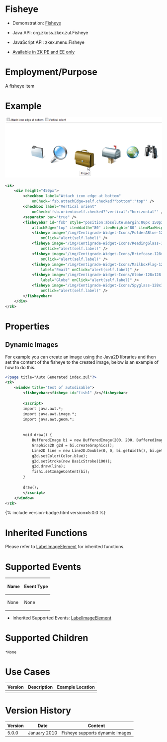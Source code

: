 

# Fisheye

- Demonstration:
  [Fisheye](http://www.zkoss.org/zkdemo/menu/fisheye_menu)
- Java API: <javadoc>org.zkoss.zkex.zul.Fisheye</javadoc>
- JavaScript API: <javadoc directory="jsdoc">zkex.menu.Fisheye</javadoc>

- [Available in ZK PE and EE only](http://www.zkoss.org/product/edition.dsp)

# Employment/Purpose

A fisheye item

# Example

![](/zk_component_ref/images/ZKComRef_fisheyebar.png)

```xml
<zk>
    <div height="450px">
        <checkbox label="Attach icon edge at bottom"
            onCheck='fsb.attachEdge=self.checked?"bottom":"top"' />
        <checkbox label="Vertical orient"
            onCheck='fsb.orient=self.checked?"vertical":"horizontal"' />
        <separator bar="true" />
        <fisheyebar id="fsb" style="position:absolute;margin:80px 150px;"
            attachEdge="top" itemWidth="80" itemHeight="80" itemMaxHeight="160" itemMaxWidth="160">
            <fisheye image="/img/Centigrade-Widget-Icons/FolderABlue-128x128.png" label="Folder"
                onClick="alert(self.label)" />
            <fisheye image="/img/Centigrade-Widget-Icons/ReadingGlass-128x128.png" label="Reading Glasses"
                onClick="alert(self.label)" />
            <fisheye image="/img/Centigrade-Widget-Icons/Briefcase-128x128.png" label="Project"
                onClick="alert(self.label)" />
            <fisheye image="/img/Centigrade-Widget-Icons/MailboxFlag-128x128.png"
                label="Email" onClick="alert(self.label)" />
            <fisheye image="/img/Centigrade-Widget-Icons/Globe-128x128.png"
                label="Globe" onClick="alert(self.label)" />
            <fisheye image="/img/Centigrade-Widget-Icons/Spyglass-128x128.png" label="Spyglass"
                onClick="alert(self.label)" />
        </fisheyebar>
    </div>
</zk>
```

# Properties

## Dynamic Images

For example you can create an image using the Java2D libraries and then
set the content of the fisheye to the created image, below is an example
of how to do this.

```xml
<?page title="Auto Generated index.zul"?>
<zk>
    <window title="test of autodisable">
        <fisheyebar><fisheye id="fish1" /></fisheyebar>
        
        <zscript>
        import java.awt.*;
        import java.awt.image.*;
        import java.awt.geom.*;
        
        
        void draw() {
            BufferedImage bi = new BufferedImage(200, 200, BufferedImage.TYPE_INT_RGB);
            Graphics2D g2d = bi.createGraphics();
            Line2D line = new Line2D.Double(0, 0, bi.getWidth(), bi.getHeight());
            g2d.setColor(Color.blue);
            g2d.setStroke(new BasicStroke(100));
            g2d.draw(line);
            fish1.setImageContent(bi);
        }
        
        draw();
        </zscript> 
    </window>
</zk>
```

{% include version-badge.html version=5.0.0 %}

# Inherited Functions

Please refer to [ LabelImageElement]({{site.baseurl}}/zk_component_ref/base_components/labelimageelement)
for inherited functions.

# Supported Events

<table>
<thead>
<tr class="header">
<th><center>
<p>Name</p>
</center></th>
<th><center>
<p>Event Type</p>
</center></th>
</tr>
</thead>
<tbody>
<tr class="odd">
<td><p>None</p></td>
<td><p>None</p></td>
</tr>
</tbody>
</table>

- Inherited Supported Events: [ LabelImageElement]({{site.baseurl}}/zk_component_ref/base_components/labelimageelement#Supported_Events)

# Supported Children

`*None`

# Use Cases

| Version | Description | Example Location |
|---------|-------------|------------------|
|         |             |                  |

# Version History



| Version | Date         | Content                         |
|---------|--------------|---------------------------------|
| 5.0.0   | January 2010 | Fisheye supports dynamic images |


